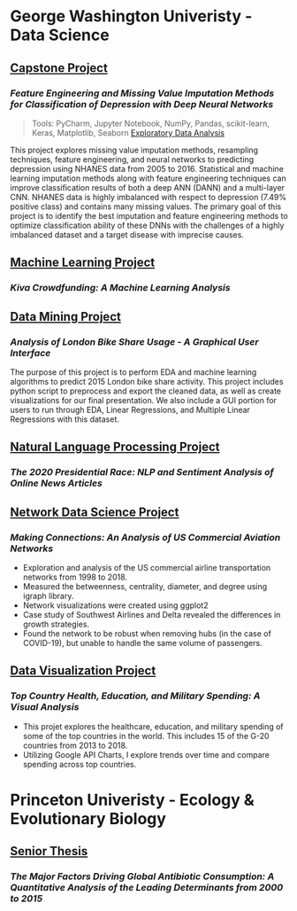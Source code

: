 # George Washington Univeristy - Data Science
## [Capstone Project](https://github.com/csklaver/Capstone-Group6)
### *Feature Engineering and Missing Value Imputation Methods for Classification of Depression with Deep Neural Networks*
> Tools: PyCharm, Jupyter Notebook, NumPy, Pandas, scikit-learn, Keras, Matplotlib, Seaborn
[Exploratory Data Analysis](https://csklaver.github.io/)

This project explores missing value imputation methods, resampling techniques, feature engineering, and neural networks to predicting depression using NHANES data from 2005 to 2016. Statistical and machine learning imputation methods along with feature engineering techniques can improve classification results of both a deep ANN (DANN) and a multi-layer CNN. NHANES data is highly imbalanced with respect to depression (7.49% positive class) and contains many missing values. The primary goal of this project is to identify the best imputation and feature engineering methods to optimize classification ability of these DNNs with the challenges of a highly imbalanced dataset and a target disease with imprecise causes.


## [Machine Learning Project](https://github.com/csklaver/ML_Kiva_Crowdfunding)
### *Kiva Crowdfunding: A Machine Learning Analysis*


## [Data Mining Project](https://github.com/csklaver/Data-Mining_GUI-Analysis)
### *Analysis of London Bike Share Usage - A Graphical User Interface*
The purpose of this project is to perform EDA and machine learning algorithms to predict 2015 London bike share activity. This project includes python script to preprocess and export the cleaned data, as well as create visualizations for our final presentation. We also include a GUI portion for users to run through EDA, Linear Regressions, and Multiple Linear Regressions with this dataset.


## [Natural Language Processing Project](https://github.com/csklaver/NLP_The-2020-Presidential-Race)
### *The 2020 Presidential Race: NLP and Sentiment Analysis of Online News Articles*


## [Network Data Science Project](https://github.com/csklaver/network_science_flights) 
### *Making Connections: An Analysis of US Commercial Aviation Networks*
- Exploration and analysis of the US commercial airline transportation networks from 1998 to 2018.
- Measured the betweenness, centrality, diameter, and degree using igraph library.
- Network visualizations were created using ggplot2
- Case study of Southwest Airlines and Delta revealed the differences in growth strategies.
- Found the network to be robust when removing hubs (in the case of COVID-19), but unable to handle the same volume of passengers.


## [Data Visualization Project](https://csklaver.github.io/DATS6401-Individual-Project/)
### *Top Country Health, Education, and Military Spending: A Visual Analysis*
- This projet explores the healthcare, education, and military spending of some of the top countries in the world. This includes 15 of the G-20 countries from 2013 to 2018.
- Utilizing Google API Charts, I explore trends over time and compare spending across top countries.



# Princeton Univeristy - Ecology & Evolutionary Biology
## [Senior Thesis](https://github.com/csklaver/Princeton_Thesis)
### *The Major Factors Driving Global Antibiotic Consumption: A Quantitative Analysis of the Leading Determinants from 2000 to 2015*

